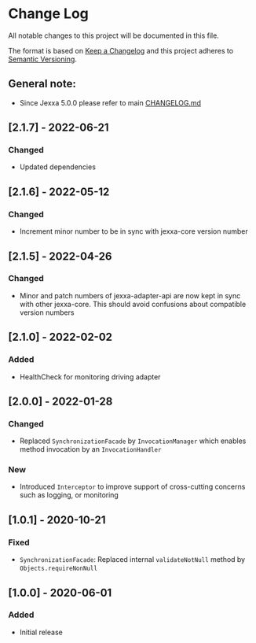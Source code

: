 # Change Log
All notable changes to this project will be documented in this file.
 
The format is based on [Keep a Changelog](http://keepachangelog.com/)
and this project adheres to [Semantic Versioning](http://semver.org/).

## General note: 
- Since Jexxa 5.0.0 please refer to main [CHANGELOG.md](../CHANGELOG.md)


## \[2.1.7] - 2022-06-21
### Changed
- Updated dependencies

## \[2.1.6] - 2022-05-12
### Changed
- Increment minor number to be in sync with jexxa-core version number 

## \[2.1.5] - 2022-04-26
### Changed
- Minor and patch numbers of jexxa-adapter-api are now kept in sync with other jexxa-core. This should avoid confusions about compatible version numbers

## \[2.1.0] - 2022-02-02
### Added
-   HealthCheck for monitoring driving adapter    

## \[2.0.0] - 2022-01-28
### Changed
-   Replaced `SynchronizationFacade` by `InvocationManager` which enables method invocation by an `InvocationHandler` 

### New
-   Introduced `Interceptor` to improve support of cross-cutting concerns such as logging, or monitoring    

## \[1.0.1] - 2020-10-21
### Fixed
-   `SynchronizationFacade`: Replaced internal `validateNotNull` method by `Objects.requireNonNull`

## \[1.0.0] - 2020-06-01

### Added
-   Initial release
